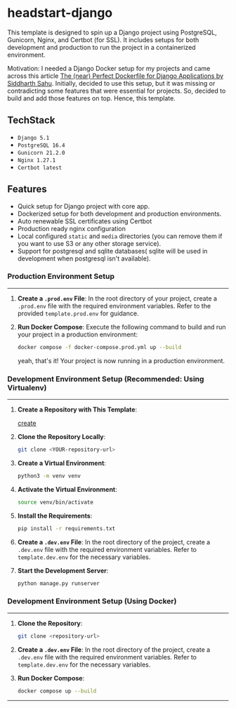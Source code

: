# headstart-django

This template is designed to spin up a Django project using PostgreSQL, Gunicorn, Nginx, and Certbot (for SSL). It includes setups for both development and production  to run the project in a containerized environment.

Motivation: I needed a Django Docker setup for my projects and came across this article [The (near) Perfect Dockerfile for Django Applications by Siddharth Sahu](https://faun.pub/the-near-perfect-dockerfile-for-django-applications-8bc352a1e871). Initially, decided to use this setup, but it was missing or contradicting some features that were essential for projects. So, decided to build and add those features on top. Hence, this template.


## TechStack


- `Django 5.1`
- `PostgreSQL 16.4`
- `Gunicorn 21.2.0`
- `Nginx 1.27.1`
- `Certbot latest`
  
## Features

- Quick setup for Django project with core app.
- Dockerized setup for both development and production environments.
- Auto renewable SSL certificates using Certbot
- Production ready nginx configuration
- Local configured `static` and `media` directories (you can remove them if you want to use S3 or any other storage service).
- Support for postgresql and sqlite databases( sqlite will be used in development when postgresql isn't available).

### Production Environment Setup
___
1. **Create a `.prod.env` File**: In the root directory of your project, create a `.prod.env` file with the required environment variables. Refer to the provided `template.prod.env` for guidance.

2. **Run Docker Compose**: Execute the following command to build and run your project in a production environment:

    ```bash
    docker compose -f docker-compose.prod.yml up --build
    ```

    yeah, that's it! Your project is now running in a production environment.

### Development Environment Setup (Recommended: Using Virtualenv)
___

1. **Create a Repository with This Template**:

    [create](https://github.com/new?template_name=headstart-django&template_owner=alexdeathway)

2. **Clone the Repository Locally**:

    ```bash
    git clone <YOUR-repository-url>
    ``` 

3. **Create a Virtual Environment**:

    ```bash
    python3 -m venv venv
    ```

4. **Activate the Virtual Environment**:

    ```bash
    source venv/bin/activate
    ```

5. **Install the Requirements**:

    ```bash
    pip install -r requirements.txt
    ```

6. **Create a `.dev.env` File**: In the root directory of the project, create a `.dev.env` file with the required environment variables. Refer to `template.dev.env` for the necessary variables.

7. **Start the Development Server**:

    ```bash
    python manage.py runserver
    ```

### Development Environment Setup (Using Docker)
___
1. **Clone the Repository**:

    ```bash
    git clone <repository-url>
    ```

2. **Create a `.dev.env` File**: In the root directory of the project, create a `.dev.env` file with the required environment variables. Refer to `template.dev.env` for the necessary variables.

3. **Run Docker Compose**:

    ```bash
    docker compose up --build
    ```

---

